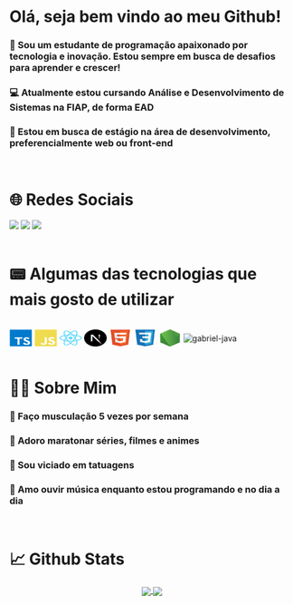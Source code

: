 # Olá, seja bem vindo ao meu Github!

### 🚀 Sou um estudante de programação apaixonado por tecnologia e inovação. Estou sempre em busca de desafios para aprender e crescer!

### 💻 Atualmente estou cursando Análise e Desenvolvimento de Sistemas na FIAP, de forma EAD

### 🎯 Estou em busca de estágio na área de desenvolvimento, preferencialmente web ou front-end

<br/>

# 🌐 Redes Sociais

<div>
  <a href="https://www.linkedin.com/in/gabriel-luiz-17bb32218" target="_blank"><img src="https://img.shields.io/badge/-LinkedIn-%230077B5?style=for-the-badge&logo=linkedin&logoColor=white" target="_blank"></a>
  <a href="https://www.instagram.com/bielsilva2399" target="_blank"><img src="https://img.shields.io/badge/-Instagram-%23E4405F?style=for-the-badge&logo=instagram&logoColor=white" target="_blank"></a>
  <a href = "mailto:silvagab566@gmail.com"><img src="https://img.shields.io/badge/-Gmail-%23333?style=for-the-badge&logo=gmail&logoColor=white" target="_blank"></a>
</div>

<br/>

# 📟 Algumas das tecnologias que mais gosto de utilizar

<div style="display: inline_block"><br>
  <img align="center" alt="gabriel-typescript" height="30" width="40" src="https://raw.githubusercontent.com/devicons/devicon/master/icons/typescript/typescript-original.svg">
  
  <img align="center" alt="gabriel-javascript" height="30" width="40" src="https://raw.githubusercontent.com/devicons/devicon/master/icons/javascript/javascript-plain.svg">
  
  <img align="center" alt="gabriel-react-js" height="30" width="40" src="https://raw.githubusercontent.com/devicons/devicon/master/icons/react/react-original.svg">
  
  <img align="center" alt="gabriel-next-js" height="30" width="40" src="https://raw.githubusercontent.com/devicons/devicon/master/icons/nextjs/nextjs-original.svg">
  
  <img align="center" alt="gabriel-html" height="30" width="40" src="https://raw.githubusercontent.com/devicons/devicon/master/icons/html5/html5-original.svg">
  
  <img align="center" alt="gabriel-css" height="30" width="40" src="https://raw.githubusercontent.com/devicons/devicon/master/icons/css3/css3-original.svg">
  
  <img align="center" alt="gabriel-node-js" height="30" width="40" src="https://raw.githubusercontent.com/devicons/devicon/master/icons/nodejs/nodejs-original.svg">

  <img align="center" alt="gabriel-java" height="30" width="40" src="https://cdn.jsdelivr.net/npm/devicon@2.16.0/icons/java/java-original.svg">
  
</div>

<br/>

# 🧑‍💻 Sobre Mim

### 📌 Faço musculação 5 vezes por semana
### 📌 Adoro maratonar séries, filmes e animes
### 📌 Sou viciado em tatuagens
### 📌 Amo ouvir música enquanto estou programando e no dia a dia

<br/>

# 📈 Github Stats

<div align="center">
  <a href="https://github.com/gabs0001/github-readme-stats">
    <img height=200 align="center" src="https://github-readme-stats.vercel.app/api?username=gabs0001&theme=merko&show_icons=true&hide_border=false&count_private=true" />
  </a>
  <a href="https://github.com/gabs0001/convoychat">
    <img height=200 align="center" src="https://github-readme-stats.vercel.app/api/top-langs?username=gabs0001&layout=compact&langs_count=8&card_width=320&theme=merko" />
  </a>
</div>
